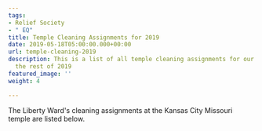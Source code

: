 ```yaml
---
tags:
- Relief Society
- " EQ"
title: Temple Cleaning Assignments for 2019
date: 2019-05-18T05:00:00.000+00:00
url: temple-cleaning-2019
description: This is a list of all temple cleaning assignments for our ward through
  the rest of 2019
featured_image: ''
weight: 4

---
```

The Liberty Ward's cleaning assignments at the Kansas City Missouri temple are listed below.
